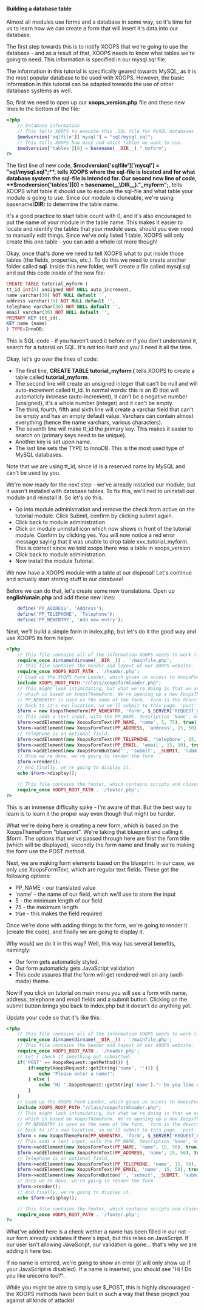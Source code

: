 #### Building a database table
Almost all modules use forms and a database in some way, so it's time for us to learn how we can create a form that will insert it's data into our database.

The first step towards this is to notify XOOPS that we're going to use the database - and as a result of that, XOOPS needs to know what tables we're going to need.
This information is specified in our mysql.sql file.

The information in this tutorial is specifically geared towards MySQL, as it is the most popular database to be used with XOOPS.
However, the basic information in this tutorial can be adapted towards the use of other database systems as well.

So, first we need to open up our **xoops_version.php** file and these new lines to the bottom of the file:
```php 
<?php
    // Database information
    // This tells XOOPS to execute this .SQL file for MySQL databases
    $modversion['sqlfile']['mysql'] = "sql/mysql.sql";
    // This tells XOOPS how many and which tables we want to use.
    $modversion['tables'][0] = basename(__DIR__)."_myform";
?>
```
The first line of new code, **$modversion['sqlfile']['mysql'] = "sql/mysql.sql";**, tells XOOPS where the sql-file is located and for what database system the sql-file is intended for.
Our second new line of code, **$modversion['tables'][0] = basename\(__\DIR\__\)."_myform";**, tells XOOPS what table it should use to execute the sql-file and what table your module is going to use. Since our module is cloneable, we're using basename\(__DIR__\) to determine the table name.

It's a good practice to start table count with 0, and it's also encouraged to put the name of your module in the table name. This makes it easier to locate and identify the tables that your module uses, should you ever need to manually edit things.
Since we've only listed 1 table, XOOPS will only create this one table - you can add a whole lot more though!

Okay, once that's done we need to tell XOOPS what to put inside those tables (the fields, properties, etc.).
To do this we need to create another folder called **sql**. Inside this new folder, we'll create a file called mysql.sql and put this code inside of the new file:

```php
CREATE TABLE tutorial_myform (
tt_id int(5) unsigned NOT NULL auto_increment,
name varchar(30) NOT NULL default '',
address varchar(30) NOT NULL default '',
telephone varchar(30) NOT NULL default '',
email varchar(30) NOT NULL default '',
PRIMARY KEY (tt_id),
KEY name (name)
) TYPE=InnoDB;
```

This is SQL-code - if you haven't used it before or if you don't understand it, search for a tutorial on SQL. It's not too hard and you'll need it all the time.

Okay, let's go over the lines of code:
* The first line, **CREATE TABLE tutorial\_myform (** tells XOOPS to create a table called **tutorial_myform**.
* The second line will create an unsigned integer that can't be null and will auto-increment called tt_id. In normal words: this is an ID that will automaticly increase (auto-increment), it can't be a negative number (unsigned), it's a whole number (integer) and it can't be empty.
* The third, fourth, fifth and sixth line will create a varchar field that can't be empty and has an empty default value. Varchars can contain almost everything (hence the name varchars, various characters).
* The seventh line will make tt_id the primary key. This makes it easier to search on (primary keys need to be unique).
* Another key is set upon name.
* The last line sets the TYPE to InnoDB. This is the most used type of MySQL databases.

Note that we are using tt_id, since id is a reserved name by MySQL and can't be used by you.

We're now ready for the next step - we've already installed our module, but it wasn't installed with database tables.
To fix this, we'll ned to uninstall our module and reinstall it. So let's do this.
* Go into module administration and remove the check from active on the tutorial module. Click Submit, confirm by clicking submit again. 
* Click back to module administration
* Click on module uninstall icon which now shows in front of the tutorial module. Confirm by clicking yes. You will now notice a red error message saying that it was unable to drop table xxx_tutorial_myform. This is correct since we told xoops there was a table in xoops_version.
* Click back to module administration.
* Now install the module Tutorial.

We now have a XOOPS module with a table at our disposal! Let's continue and actually start storing stuff in our database!

Before we can do that, let's create some new translations. Open up **english\main.php** and add these new lines:
```php
    define('PP_ADDRESS', 'Address');
    define('PP_TELEPHONE', 'Telephone');
    define('PP_NEWENTRY', 'Add new entry');
```

Next, we'll build a simple form in index.php, but let's do it the good way and use XOOPS its form helper.

```php
<?php
    // This file contains all of the information XOOPS needs to work (like the database information). It's the bootstrap of XOOPS, basicly.
    require_once dirname(dirname(__DIR__)) . '/mainfile.php';
    // This file contains the header and layout of our XOOPS website.
    require_once XOOPS_ROOT_PATH . '/header.php';
    // Load up the XOOPS Form Loader, which gives us access to XoopsForm
    include XOOPS_ROOT_PATH."/class/xoopsformloader.php";
    // This might look intimidating, but what we're doing is that we are creating a new form object here called $form,
    // which is based on XoopsThemeForm. We're opening up a new XoopsThemeForm and we give it some parameters.
    // PP_NEWENTRY is used as the name of the form, 'form is the description. $_SERVER['REQUEST_URI'] points the form
    // back to it's own location, so we'll submit to this page. 'post' makes it a POST method.
    $form = new XoopsThemeForm(PP_NEWENTRY, 'form', $_SERVER['REQUEST_URI'], 'post');
    // This adds a text input, with the PP_NAME, description 'Name', minimum length of 15 and maximum length of 75. True means that it's required.
    $form->addElement(new XoopsFormText(PP_NAME, 'name', 5, 75), true);
    $form->addElement(new XoopsFormText(PP_ADDRESS, 'address', 15, 50), true);
    // Telephone is an optional field.
    $form->addElement(new XoopsFormText(PP_TELEPHONE, 'telephone', 15, 50), false);
    $form->addElement(new XoopsFormText(PP_EMAIL, 'email', 15, 50), true);
    $form->addElement(new XoopsFormButton('', 'submit', _SUBMIT, 'submit'));
    // Once we're done, we're going to render the form
    $form->render();
    // And finally, we're going to display it.
    echo $form->display();

    // This file contains the footer, which contains scripts and closes our layout.
    require_once XOOPS_ROOT_PATH . '/footer.php';
?>
```
This is an immense difficulty spike - I'm aware of that. But the best way to learn is to learn it the proper way even though that might be harder.

What we're doing here is creating a new form, which is based on the XoopsThemeForm "blueprint". We're taking that blueprint and calling it $form.
The options that we've passed through here are first the form title (which will be displayed), secondly the form name and finally we're making the form use the POST method.

Next, we are making form elements based on the blueprint. In our case, we only use XoopsFormText, which are regular text fields.
These get the following options:
* PP_NAME - our translated value
* 'name' - the name of our field, which we'll use to store the input
* 5 - the minimum length of our field
* 75 - the maximum length
* true - this makes the field required

Once we're done with adding things to the form, we're going to render it (create the code), and finally we are going to display it.

Why would we do it in this way? Well, this way has several benefits, namingly:
* Our form gets automaticly styled.
* Our form automaticly gets JavaScript validation
* This code assures that the form will get rendered well on any (well-made) theme.


Now if you click on tutorial on main menu you will see a form with name, address, telephone and email fields and a submit button. Clicking on the submit button brings you back to index.php but it doesn't do anything yet. 

Update your code so that it's like this:
```php
<?php
    // This file contains all of the information XOOPS needs to work (like the database information). It's the bootstrap of XOOPS, basicly.
    require_once dirname(dirname(__DIR__)) . '/mainfile.php';
    // This file contains the header and layout of our XOOPS website.
    require_once XOOPS_ROOT_PATH . '/header.php';
    // Let's check if something got submitted.
    if('POST' == XoopsRequest::getMethod()) {
        if(empty(XoopsRequest::getString('name', ''))) {
            echo "Please enter a name!";
        } else {
            echo "Hi ".XoopsRequest::getString('name')."! Do you like unicorns, too?";
        }
    }
    // Load up the XOOPS Form Loader, which gives us access to XoopsForm
    include XOOPS_ROOT_PATH."/class/xoopsformloader.php";
    // This might look intimidating, but what we're doing is that we are creating a new form object here called $form,
    // which is based on XoopsThemeForm. We're opening up a new XoopsThemeForm and we give it some parameters.
    // PP_NEWENTRY is used as the name of the form, 'form is the description. $_SERVER['REQUEST_URI'] points the form
    // back to it's own location, so we'll submit to this page. 'post' makes it a POST method.
    $form = new XoopsThemeForm(PP_NEWENTRY, 'form', $_SERVER['REQUEST_URI'], 'post');
    // This adds a text input, with the PP_NAME, description 'Name', minimum length of 15 and maximum length of 75. True means that it's required.
    $form->addElement(new XoopsFormText(PP_NAME, 'name', 15, 50), true);
    $form->addElement(new XoopsFormText(PP_ADDRESS, 'name', 15, 50), true);
    // Telephone is an optional field.
    $form->addElement(new XoopsFormText(PP_TELEPHONE, 'name', 15, 50), false);
    $form->addElement(new XoopsFormText(PP_EMAIL, 'name', 15, 50), true);
    $form->addElement(new XoopsFormButton('', 'submit', _SUBMIT, 'submit'));
    // Once we're done, we're going to render the form
    $form->render();
    // And finally, we're going to display it.
    echo $form->display();

    // This file contains the footer, which contains scripts and closes our layout.
    require_once XOOPS_ROOT_PATH . '/footer.php';
?>
```
What've added here is a check wether a name has been filled in our not - our form already validates if there's input, but this relies on JavaScript.
If our user isn't allowing JavaScript, our validation is gone... that's why we are adding it here too.

If no name is entered, we're going to show an error (it will only show up if your JavaScript is disabled). 
If a name is inserted, you should see "Hi <name>! Do you like unicorns too?".

While you might be able to simply use $_POST, this is highly discouraged - the XOOPS methods have been built in such a way that these project you against all kinds of attacks!